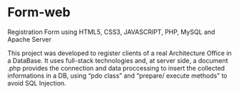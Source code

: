 # Form-web
Registration Form using HTML5, CSS3, JAVASCRIPT, PHP, MySQL and Apache Server

This project was developed to register clients of a real Architecture Office in a DataBase.
It uses full-stack technologies and, at server side, a document .php provides the connection and data proccessing to insert the collected informations in a DB, using “pdo class” and “prepare/ execute methods” to avoid SQL Injection.
